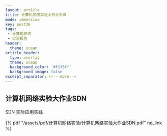 ```yaml
---
layout: article
title: 计算机网络实验大作业SDN
mode: immersive
key: post36
tags:
 - 计算机网络
 - 实验报告
header:
  theme: ocean
article_header:
  type: overlay
  theme: ocean
  background_color: '#f1f8ff'
  background_image: false
excerpt_separator: <!---more-->
---
```


## 计算机网络实验大作业SDN

SDN 实际应用实践
<!---more-->
 {% pdf "/assets/pdf/计算机网络实验/计算机网络实验大作业SDN.pdf" no_link %}